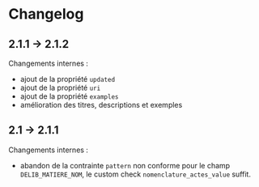 <MenuSchema />

# Changelog

## 2.1.1 -> 2.1.2

Changements internes :
  - ajout de la propriété `updated`
  - ajout de la propriété `uri`
  - ajout de la propriété `examples`
  - amélioration des titres, descriptions et exemples

## 2.1 -> 2.1.1

Changements internes :
 - abandon de la contrainte `pattern` non conforme pour le champ `DELIB_MATIERE_NOM`, le custom check `nomenclature_actes_value` suffit.